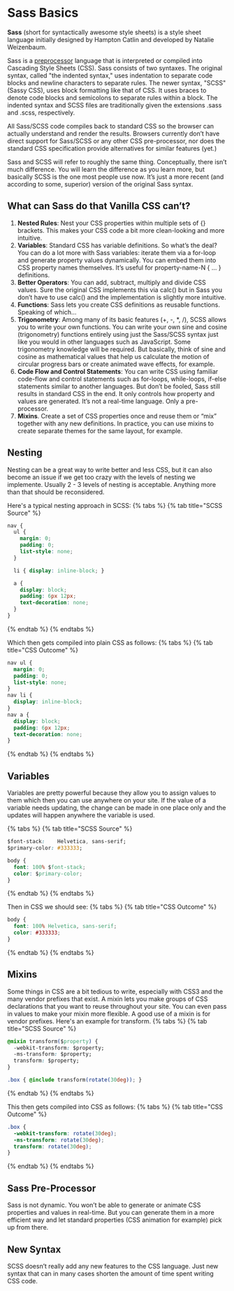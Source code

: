 # Sass Basics

**Sass** (short for syntactically awesome style sheets) is a style sheet language initially designed by Hampton Catlin and developed by Natalie Weizenbaum.

Sass is a [preprocessor](https://en.wikipedia.org/wiki/Preprocessor) language that is interpreted or compiled into Cascading Style Sheets (CSS). Sass consists of two syntaxes. The original syntax, called "the indented syntax," uses indentation to separate code blocks and newline characters to separate rules. The newer syntax, "SCSS" (Sassy CSS), uses block formatting like that of CSS. It uses braces to denote code blocks and semicolons to separate rules within a block. The indented syntax and SCSS files are traditionally given the extensions .sass and .scss, respectively.

All Sass/SCSS code compiles back to standard CSS so the browser can actually understand and render the results. Browsers currently don’t have direct support for Sass/SCSS or any other CSS pre-processor, nor does the standard CSS specification provide alternatives for similar features (yet.)

Sass and SCSS will refer to roughly the same thing. Conceptually, there isn’t much difference. You will learn the difference as you learn more, but basically SCSS is the one most people use now. It’s just a more recent (and according to some, superior) version of the original Sass syntax.

## What can Sass do that Vanilla CSS can’t?
1. **Nested Rules**: Nest your CSS properties within multiple sets of {} brackets. This makes your CSS code a bit more clean-looking and more intuitive.
2. **Variables**: Standard CSS has variable definitions. So what’s the deal? You can do a lot more with Sass variables: iterate them via a for-loop and generate property values dynamically. You can embed them into CSS property names themselves. It’s useful for property-name-N { … } definitions.
3. **Better Operators**: You can add, subtract, multiply and divide CSS values. Sure the original CSS implements this via calc() but in Sass you don’t have to use calc() and the implementation is slightly more intuitive.
4. **Functions**: Sass lets you create CSS definitions as reusable functions. Speaking of which…
5. **Trigonometry**: Among many of its basic features (+, -, *, /), SCSS allows you to write your own functions. You can write your own sine and cosine (trigonometry) functions entirely using just the Sass/SCSS syntax just like you would in other languages such as JavaScript. Some trigonometry knowledge will be required. But basically, think of sine and cosine as mathematical values that help us calculate the motion of circular progress bars or create animated wave effects, for example.
6. **Code Flow and Control Statements**: You can write CSS using familiar code-flow and control statements such as for-loops, while-loops, if-else statements similar to another languages. But don’t be fooled, Sass still results in standard CSS in the end. It only controls how property and values are generated. It’s not a real-time language. Only a pre-processor.
7. **Mixins**. Create a set of CSS properties once and reuse them or “mix” together with any new definitions. In practice, you can use mixins to create separate themes for the same layout, for example.

## Nesting
Nesting can be a great way to write better and less CSS, but it can also become an issue if we get too crazy with the levels of nesting we implemente.  Usually 2 - 3 levels of nesting is acceptable.  Anything more than that should be reconsidered.

Here's a typical nesting approach in SCSS:
{% tabs %}
{% tab title="SCSS Source" %}
```css
nav {
  ul {
    margin: 0;
    padding: 0;
    list-style: none;
  }

  li { display: inline-block; }

  a {
    display: block;
    padding: 6px 12px;
    text-decoration: none;
  }
}
```
{% endtab %}
{% endtabs %}

Which then gets compiled into plain CSS as follows:
{% tabs %}
{% tab title="CSS Outcome" %}
```css
nav ul {
  margin: 0;
  padding: 0;
  list-style: none;
}
nav li {
  display: inline-block;
}
nav a {
  display: block;
  padding: 6px 12px;
  text-decoration: none;
}
```
{% endtab %}
{% endtabs %}

## Variables
Variables are pretty powerful because they allow you to assign values to them which then you can use anywhere on your site.  If the value of a variable needs updating, the change can be made in one place only and the updates will happen anywhere the variable is used.

{% tabs %}
{% tab title="SCSS Source" %}
```css
$font-stack:    Helvetica, sans-serif;
$primary-color: #333333;

body {
  font: 100% $font-stack;
  color: $primary-color;
}
```
{% endtab %}
{% endtabs %}

Then in CSS we should see:
{% tabs %}
{% tab title="CSS Outcome" %}
```css
body {
  font: 100% Helvetica, sans-serif;
  color: #333333;
}
```
{% endtab %}
{% endtabs %}

## Mixins
Some things in CSS are a bit tedious to write, especially with CSS3 and the many vendor prefixes that exist. A mixin lets you make groups of CSS declarations that you want to reuse throughout your site. You can even pass in values to make your mixin more flexible. A good use of a mixin is for vendor prefixes. Here's an example for transform.
{% tabs %}
{% tab title="SCSS Source" %}
```css
@mixin transform($property) {
  -webkit-transform: $property;
  -ms-transform: $property;
  transform: $property;
}

.box { @include transform(rotate(30deg)); }
```
{% endtab %}
{% endtabs %}

This then gets compiled into CSS as follows:
{% tabs %}
{% tab title="CSS Outcome" %}
```css
.box {
  -webkit-transform: rotate(30deg);
  -ms-transform: rotate(30deg);
  transform: rotate(30deg);
}
```
{% endtab %}
{% endtabs %}

## Sass Pre-Processor
Sass is not dynamic. You won’t be able to generate or animate CSS properties and values in real-time. But you can generate them in a more efficient way and let standard properties (CSS animation for example) pick up from there.

## New Syntax
SCSS doesn’t really add any new features to the CSS language. Just new syntax that can in many cases shorten the amount of time spent writing CSS code.
